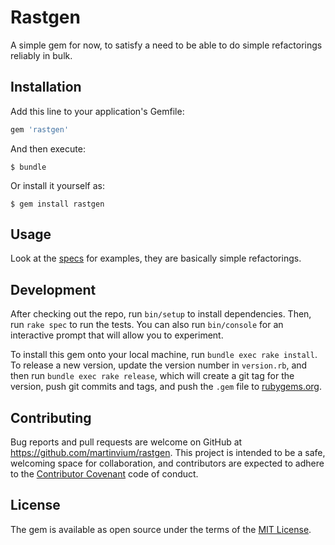 # Rastgen

A simple gem for now, to satisfy a need to be able to do simple refactorings reliably in bulk.

## Installation

Add this line to your application's Gemfile:

```ruby
gem 'rastgen'
```

And then execute:

    $ bundle

Or install it yourself as:

    $ gem install rastgen

## Usage

Look at the [specs](spec/rastgen_spec.rb) for examples, they are basically simple refactorings.

## Development

After checking out the repo, run `bin/setup` to install dependencies. Then, run `rake spec` to run the tests. You can also run `bin/console` for an interactive prompt that will allow you to experiment.

To install this gem onto your local machine, run `bundle exec rake install`. To release a new version, update the version number in `version.rb`, and then run `bundle exec rake release`, which will create a git tag for the version, push git commits and tags, and push the `.gem` file to [rubygems.org](https://rubygems.org).

## Contributing

Bug reports and pull requests are welcome on GitHub at https://github.com/martinvium/rastgen. This project is intended to be a safe, welcoming space for collaboration, and contributors are expected to adhere to the [Contributor Covenant](http://contributor-covenant.org) code of conduct.


## License

The gem is available as open source under the terms of the [MIT License](http://opensource.org/licenses/MIT).

